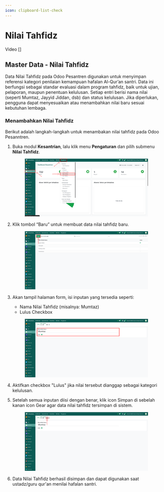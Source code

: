 ```yaml
---
icon: clipboard-list-check
---
```


# Nilai Tahfidz

Video \[]

## Master Data - Nilai Tahfidz

Data Nilai Tahfidz pada Odoo Pesantren digunakan untuk menyimpan referensi kategori penilaian kemampuan hafalan Al-Qur’an santri. Data ini berfungsi sebagai standar evaluasi dalam program tahfidz, baik untuk ujian, pelaporan, maupun penentuan kelulusan. Setiap entri berisi nama nilai (seperti Mumtaz, Jayyid Jiddan, dsb) dan status kelulusan. Jika diperlukan, pengguna dapat menyesuaikan atau menambahkan nilai baru sesuai kebutuhan lembaga.

### Menambahkan Nilai Tahfidz

Berikut adalah langkah-langkah untuk menambakan nilai tahfidz pada Odoo Pesanntren.

1.  Buka modul **Kesantrian**, lalu klik menu **Pengaturan** dan pilih submenu **Nilai Tahfidz**.

    <figure><img src="../../../.gitbook/assets/images-149.png" alt=""><figcaption></figcaption></figure>


2.  Klik tombol “Baru” untuk membuat data nilai tahfidz baru.

    <figure><img src="../../../.gitbook/assets/images-150.png" alt=""><figcaption></figcaption></figure>


3.  Akan tampil halaman form, isi inputan yang tersedia seperti:

    * Nama Nilai Tahfidz (misalnya: Mumtaz)
    * Lulus Checkbox

    <figure><img src="../../../.gitbook/assets/images-151.png" alt=""><figcaption></figcaption></figure>


4. Aktifkan checkbox "Lulus" jika nilai tersebut dianggap sebagai kategori kelulusan.
5.  Setelah semua inputan diisi dengan benar, klik icon Simpan di sebelah kanan icon Gear agar data nilai tahfidz tersimpan di sistem.

    <figure><img src="../../../.gitbook/assets/images-152.png" alt=""><figcaption></figcaption></figure>


6. Data Nilai Tahfidz berhasil disimpan dan dapat digunakan saat ustadz/guru qur'an menilai hafalan santri.
